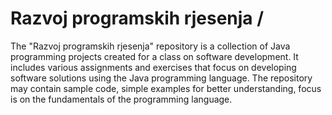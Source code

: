 # Razvoj programskih rjesenja / 
The "Razvoj programskih rjesenja" repository is a collection of Java programming projects created for a class on software development. It includes various assignments and exercises that focus on developing software solutions using the Java programming language. The repository may contain sample code, simple examples for better understanding, focus is on the fundamentals of the programming language.